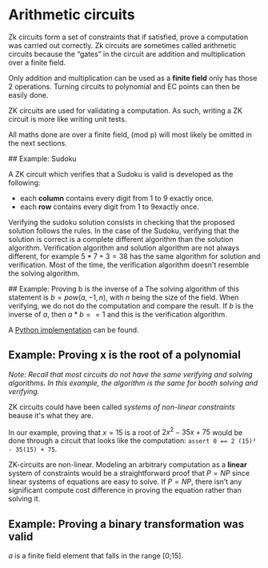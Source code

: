 # Arithmetic circuits

Zk circuits form a set of constraints that if satisfied, prove a computation was carried out correctly. Zk circuits are sometimes called arithmetic circuits because the “gates” in the circuit are addition and multiplication over a finite field.

Only addition and multiplication can be used as a **finite field** only has those 2 operations. Turning circuits to polynomial and EC points can then be easily done.

ZK circuits are used for validating a computation. As such, writing a ZK circuit is more like writing unit tests.

All maths done are over a finite field, (mod p) will most likely be omitted in the next sections.

## Example: Sudoku

A ZK circuit which verifies that a Sudoku is valid is developed as the following:
- each **column** contains every digit from 1 to 9 exactly once.
- each **row** contains every digit from 1 to 9exactly once.

Verifying the sudoku solution consists in checking that the proposed solution follows the rules.
In the case of the Sudoku, verifying that the solution is correct is a complete different algorithm than the solution algorithm.
Verification algorithm and solution algorithm are not always different, for example $5*7+3=38$ has the same algorithm for solution and verification.
Most of the time, the verification algorithm doesn't resemble the solving algorithm.


## Example: Proving b is the inverse of a
The solving algorithm of this statement is $b=pow(a, -1, n)$, with $n$ being the size of the field.
When verifying, we do not do the computation and compare the result.
If $b$ is the inverse of $a$, then $a * b == 1$ and this is the verification algorithm.


A [Python implementation](./inverse.py) can be found.


## Example: Proving x is the root of a polynomial

*Note: Recall that most circuits do not have the same verifying and solving algorithms.
In this example, the algorithm is the same for booth solving and verifying.*

ZK circuits could have been called *systems of non-linear constraints* beause it's what they are. 

In our example, proving that $x=15$ is a root of $2x^2 - 35x + 75$ would be done through a circuit that looks like the computation:
`assert 0 == 2 (15)² - 35(15) + 75`.

ZK-circuits are non-linear. Modeling an arbitrary computation as a **linear** system of constraints would be a straightforward proof that $P=NP$ since linear systems of equations are easy to solve. If $P=NP$, there isn’t any significant compute cost difference in proving the equation rather than solving it.

## Example: Proving a binary transformation was valid

$a$ is a finite field element that falls in the range \[0;15\].

